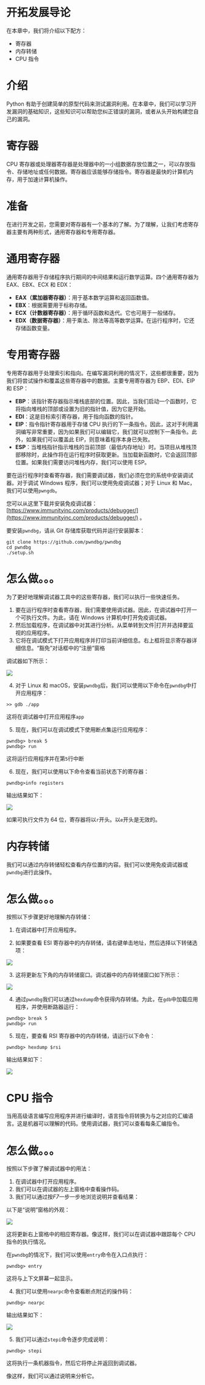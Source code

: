 # 开拓发展导论

在本章中，我们将介绍以下配方：

*   寄存器
*   内存转储
*   CPU 指令

# 介绍

Python 有助于创建简单的原型代码来测试漏洞利用。在本章中，我们可以学习开发漏洞的基础知识，这些知识可以帮助您纠正错误的漏洞，或者从头开始构建您自己的漏洞。

# 寄存器

CPU 寄存器或处理器寄存器是处理器中的一小组数据存放位置之一，可以存放指令、存储地址或任何数据。寄存器应该能够存储指令。寄存器是最快的计算机内存，用于加速计算机操作。

# 准备

在进行开发之前，您需要对寄存器有一个基本的了解。为了理解，让我们考虑寄存器主要有两种形式，通用寄存器和专用寄存器。

# 通用寄存器

通用寄存器用于存储程序执行期间的中间结果和运行数学运算。四个通用寄存器为 EAX、EBX、ECX 和 EDX：

*   **EAX（累加器寄存器）**：用于基本数学运算和返回函数值。
*   **EBX**：根据需要用于标称存储。
*   **ECX（计数器寄存器）**：用于循环函数和迭代。它也可用于一般储存。
*   **EDX（数据寄存器）**：用于乘法、除法等高等数学运算。在运行程序时，它还存储函数变量。

# 专用寄存器

专用寄存器用于处理索引和指向。在编写漏洞利用的情况下，这些都很重要，因为我们将尝试操作和覆盖这些寄存器中的数据。主要专用寄存器为 EBP、EDI、EIP 和 ESP：

*   **EBP**：该指针寄存器指示堆栈底部的位置。因此，当我们启动一个函数时，它将指向堆栈的顶部或设置为旧的指针值，因为它是开始。
*   **EDI**：这是目标索引寄存器，用于指向函数的指针。
*   **EIP**：指令指针寄存器用于存储 CPU 执行的下一条指令。因此，这对于利用漏洞编写非常重要，因为如果我们可以编辑它，我们就可以控制下一条指令。此外，如果我们可以覆盖此 EIP，则意味着程序本身已失败。
*   **ESP**：当堆栈指针指示堆栈的当前顶部（最低内存地址）时。当项目从堆栈顶部移除时，此操作将在运行程序时获取更新。当加载新函数时，它会返回顶部位置。如果我们需要访问堆栈内存，我们可以使用 ESP。

要在运行程序时查看寄存器，我们需要调试器，我们必须在您的系统中安装调试器。对于调试 Windows 程序，我们可以使用免疫调试器；对于 Linux 和 Mac，我们可以使用`pwngdb`。

您可以从这里下载并安装免疫调试器：[https://www.immunityinc.com/products/debugger/](https://www.immunityinc.com/products/debugger/) 。

要安装`pwndbg`，请从 Git 存储库获取代码并运行安装脚本：

```
git clone https://github.com/pwndbg/pwndbg
cd pwndbg
./setup.sh  
```

# 怎么做。。。

为了更好地理解调试器工具中的这些寄存器，我们可以执行一些快速任务。

1.  要在运行程序时查看寄存器，我们需要使用调试器。因此，在调试器中打开一个可执行文件。为此，请在 Windows 计算机中打开免疫调试器。
2.  然后加载程序，在调试器中对其进行分析。从菜单转到文件|打开并选择要监视的应用程序。
3.  它将在调试模式下打开应用程序并打印当前详细信息。右上框将显示寄存器详细信息。“豁免”对话框中的“注册”窗格

调试器如下所示：

![](../images/00066.gif)

4.  对于 Linux 和 macOS，安装`pwndbg`后，我们可以使用以下命令在`pwndbg`中打开应用程序：

```
>> gdb ./app  
```

这将在调试器中打开应用程序`app`

5.  现在，我们可以在调试模式下使用断点集运行应用程序：

```
pwndbg> break 5
pwndbg> run  
```

这将运行应用程序并在第`5`行中断

6.  现在，我们可以使用以下命令查看当前状态下的寄存器：

```
pwndbg>info registers    
```

输出结果如下：

![](../images/00067.jpeg)

如果可执行文件为 64 位，寄存器将以`r`开头。以`e`开头是无效的。

# 内存转储

我们可以通过内存转储轻松查看内存位置的内容。我们可以使用免疫调试器或`pwndbg`进行此操作。

# 怎么做。。。

按照以下步骤更好地理解内存转储：

1.  在调试器中打开应用程序。

2.  如果要查看 ESI 寄存器中的内存转储，请右键单击地址，然后选择以下转储选项：

![](../images/00068.jpeg)

3.  这将更新左下角的内存转储窗口。调试器中的内存转储窗口如下所示：

![](../images/00069.gif)

4.  通过`pwndbg`我们可以通过`hexdump`命令获得内存转储。为此，在`gdb`中加载应用程序，并使用断路器运行：

```
pwndbg> break 5
pwndbg> run  
```

5.  现在，要查看 RSI 寄存器中的内存转储，请运行以下命令：

```
pwndbg> hexdump $rsi  
```

输出结果如下：

![](../images/00070.jpeg)

# CPU 指令

当用高级语言编写应用程序并进行编译时，语言指令将转换为与之对应的汇编语言。这是机器可以理解的代码。使用调试器，我们可以查看每条汇编指令。

# 怎么做。。。

按照以下步骤了解调试器中的用法：

1.  在调试器中打开应用程序。
2.  我们可以在调试器的左上窗格中查看操作码。
3.  我们可以通过按*F7*一步一步地浏览说明并查看结果：

以下是“说明”窗格的外观：

![](../images/00071.jpeg)

这将更新右上窗格中的相应寄存器。像这样，我们可以在调试器中跟踪每个 CPU 指令的执行情况。

在`pwndbg`的情况下，我们可以使用`entry`命令在入口点执行：

```
pwndbg> entry  
```

这将与上下文屏幕一起显示。

4.  我们可以使用`nearpc`命令查看断点附近的操作码：

```
pwndbg> nearpc  
```

输出结果如下：

![](../images/00072.jpeg)

5.  我们可以通过`stepi`命令逐步完成说明：

```
pwndbg> stepi  
```

这将执行一条机器指令，然后它将停止并返回到调试器。

像这样，我们可以通过说明来分析它。